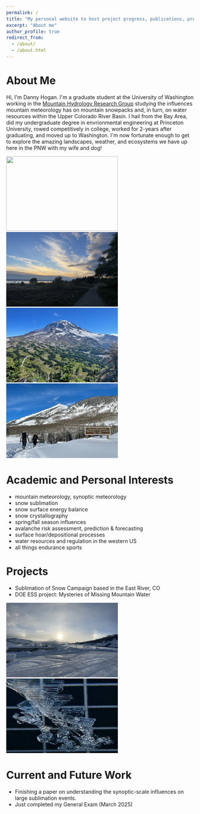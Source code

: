 ```yaml
---
permalink: /
title: "My personal website to host project progress, publications, presentations, and a PNW weather blog."
excerpt: "About me"
author_profile: true
redirect_from: 
  - /about/
  - /about.html
---
```


About Me
======
Hi, I'm Danny Hogan. I'm a graduate student at the University of Washington working in the [Mountain Hydrology Research Group](https://depts.washington.edu/mtnhydr/) studying the influences mountain meteorology has on mountain snowpacks and, in turn, on water resources within the Upper Colorado River Basin. I hail from the Bay Area, did my undergraduate degree in envrionmental engineering at Princeton University, rowed competitively in college, worked for 2-years after graduating, and moved up to Washington. I'm now fortunate enough to get to explore the amazing landscapes, weather, and ecosystems we have up here in the PNW with my wife and dog!

<p float="left">
  <img src="../images/denali_overcoat_peak.JPG" width="300" height="200" />
  <img src="../images/disco_cloud_deck.JPG" width="300" height="200" /> 
  <img src="../images/mt_rainier_perfect.JPG" width="300" height="200" /> 
  <img src="../images/entering_rmbl.JPG" width="300" height="200" /> 
</p>

Academic and Personal Interests
=====
- mountain meteorology, synoptic meteorology
- snow sublimation
- snow surface energy balance
- snow crystallography
- spring/fall season influences
- avalanche risk assessment, prediction & forecasting
- surface hoar/depositional processes
- water resources and regulation in the western US
- all things endurance sports


Projects
=====
- Sublimation of Snow Campaign based in the East River, CO
- DOE ESS project: Mysteries of Missing Mountain Water

<p float="left">
  <img src="../images/sun_dog.JPG " width="300" height="200" />
  <img src="../images/chained_hoar.JPG" width="300" height="200" /> 
</p>

Current and Future Work
======
- Finishing a paper on understanding the synoptic-scale influences on large sublimation events.
- Just completed my General Exam (March 2025)


<!-- Site-wide configuration
------
The main configuration file for the site is in the base directory in [_config.yml](https://github.com/academicpages/academicpages.github.io/blob/master/_config.yml), which defines the content in the sidebars and other site-wide features. You will need to replace the default variables with ones about yourself and your site's github repository. The configuration file for the top menu is in [_data/navigation.yml](https://github.com/academicpages/academicpages.github.io/blob/master/_data/navigation.yml). For example, if you don't have a portfolio or blog posts, you can remove those items from that navigation.yml file to remove them from the header.  -->
